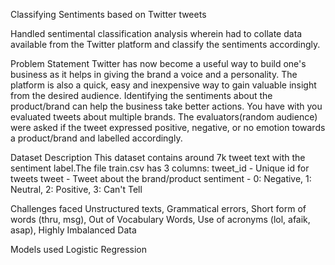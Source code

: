 Classifying Sentiments based on Twitter tweets

Handled sentimental classification analysis wherein had to collate data available from the Twitter platform and classify the sentiments accordingly.

Problem Statement
Twitter has now become a useful way to build one's business as it helps in giving the brand a voice and a personality. The platform is also a quick, easy and inexpensive way to gain valuable insight from the desired audience. Identifying the sentiments about the product/brand can help the business take better actions.
You have with you evaluated tweets about multiple brands. The evaluators(random audience) were asked if the tweet expressed positive, negative, or no emotion towards a product/brand and labelled accordingly.

Dataset Description
This dataset contains around 7k tweet text with the sentiment label.The file train.csv has 3 columns: 
tweet_id - Unique id for tweets
tweet - Tweet about the brand/product 
sentiment - 0: Negative, 1: Neutral, 2: Positive, 3: Can't Tell

Challenges faced
Unstructured texts, Grammatical errors, Short form of words (thru, msg), Out of Vocabulary Words, Use of acronyms (lol, afaik, asap), Highly Imbalanced Data

Models used
Logistic Regression



